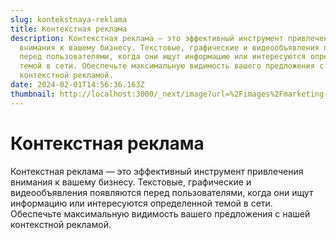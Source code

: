 ```yaml
---
slug: kontekstnaya-reklama
title: Контекстная реклама
description: Контекстная реклама — это эффективный инструмент привлечения
  внимания к вашему бизнесу. Текстовые, графические и видеообъявления появляются
  перед пользователями, когда они ищут информацию или интересуются определенной
  темой в сети. Обеспечьте максимальную видимость вашего предложения с нашей
  контекстной рекламой.
date: 2024-02-01T14:56:36.163Z
thumbnail: http://localhost:3000/_next/image?url=%2Fimages%2Fmarketing-1.png&w=640&q=60
---
```

# Контекстная реклама

Контекстная реклама — это эффективный инструмент привлечения внимания к вашему бизнесу. Текстовые, графические и видеообъявления появляются перед пользователями, когда они ищут информацию или интересуются определенной темой в сети. Обеспечьте максимальную видимость вашего предложения с нашей контекстной рекламой.
